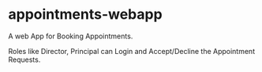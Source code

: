 # appointments-webapp
A web App for Booking Appointments. 

Roles like Director, Principal can Login and Accept/Decline the Appointment Requests.
